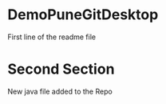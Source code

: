# DemoPuneGitDesktop
First line of the readme file 
# Second Section
New java file added to the Repo